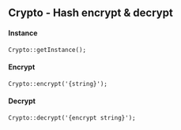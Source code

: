 ## Crypto - Hash encrypt & decrypt

#### Instance
```Crypto::getInstance();```

#### Encrypt
```Crypto::encrypt('{string}');```

#### Decrypt
```Crypto::decrypt('{encrypt string}');```
